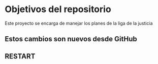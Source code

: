 # Objetivos del repositorio

Este proyecto se encarga de manejar los planes de la liga de la justicia


## Estos cambios son nuevos desde GitHub

## RESTART